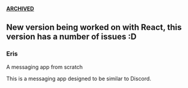 <ins> **ARCHIVED** </ins>
## New version being worked on with React, this version has a number of issues :D

### Eris
A messaging app from scratch

This is a messaging app designed to be similar to Discord.
